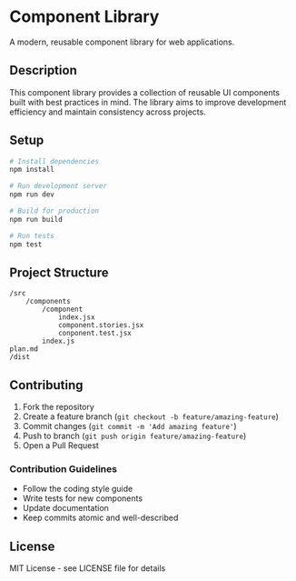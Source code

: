 # Component Library

A modern, reusable component library for web applications.

## Description

This component library provides a collection of reusable UI components built with best practices in mind. The library aims to improve development efficiency and maintain consistency across projects.

## Setup

```bash
# Install dependencies
npm install

# Run development server
npm run dev

# Build for production
npm run build

# Run tests
npm test
```

## Project Structure

```
/src
    /components
        /component
            index.jsx
            component.stories.jsx
            conponent.test.jsx
        index.js
plan.md
/dist
```

## Contributing

1. Fork the repository
2. Create a feature branch (`git checkout -b feature/amazing-feature`)
3. Commit changes (`git commit -m 'Add amazing feature'`)
4. Push to branch (`git push origin feature/amazing-feature`)
5. Open a Pull Request

### Contribution Guidelines

- Follow the coding style guide
- Write tests for new components
- Update documentation
- Keep commits atomic and well-described

## License

MIT License - see LICENSE file for details
